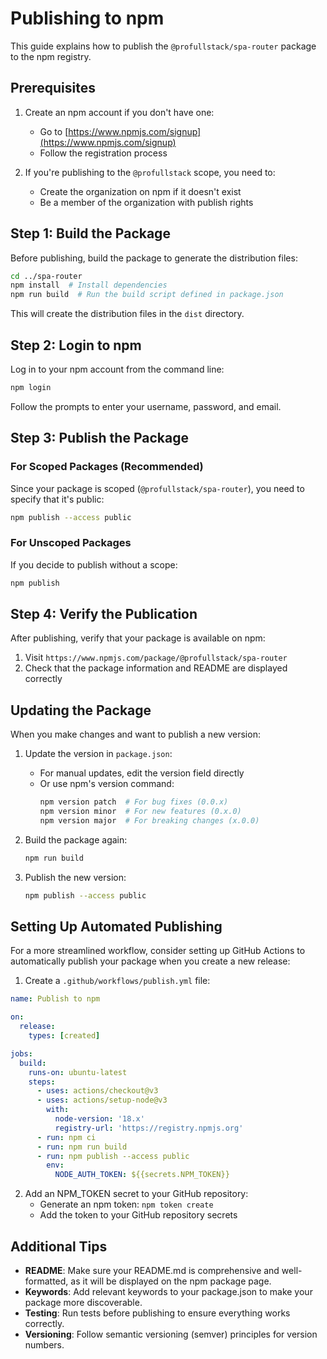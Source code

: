 # Publishing to npm

This guide explains how to publish the `@profullstack/spa-router` package to the npm registry.

## Prerequisites

1. Create an npm account if you don't have one:
   - Go to [https://www.npmjs.com/signup](https://www.npmjs.com/signup)
   - Follow the registration process

2. If you're publishing to the `@profullstack` scope, you need to:
   - Create the organization on npm if it doesn't exist
   - Be a member of the organization with publish rights

## Step 1: Build the Package

Before publishing, build the package to generate the distribution files:

```bash
cd ../spa-router
npm install  # Install dependencies
npm run build  # Run the build script defined in package.json
```

This will create the distribution files in the `dist` directory.

## Step 2: Login to npm

Log in to your npm account from the command line:

```bash
npm login
```

Follow the prompts to enter your username, password, and email.

## Step 3: Publish the Package

### For Scoped Packages (Recommended)

Since your package is scoped (`@profullstack/spa-router`), you need to specify that it's public:

```bash
npm publish --access public
```

### For Unscoped Packages

If you decide to publish without a scope:

```bash
npm publish
```

## Step 4: Verify the Publication

After publishing, verify that your package is available on npm:

1. Visit `https://www.npmjs.com/package/@profullstack/spa-router`
2. Check that the package information and README are displayed correctly

## Updating the Package

When you make changes and want to publish a new version:

1. Update the version in `package.json`:
   - For manual updates, edit the version field directly
   - Or use npm's version command:
     ```bash
     npm version patch  # For bug fixes (0.0.x)
     npm version minor  # For new features (0.x.0)
     npm version major  # For breaking changes (x.0.0)
     ```

2. Build the package again:
   ```bash
   npm run build
   ```

3. Publish the new version:
   ```bash
   npm publish --access public
   ```

## Setting Up Automated Publishing

For a more streamlined workflow, consider setting up GitHub Actions to automatically publish your package when you create a new release:

1. Create a `.github/workflows/publish.yml` file:

```yaml
name: Publish to npm

on:
  release:
    types: [created]

jobs:
  build:
    runs-on: ubuntu-latest
    steps:
      - uses: actions/checkout@v3
      - uses: actions/setup-node@v3
        with:
          node-version: '18.x'
          registry-url: 'https://registry.npmjs.org'
      - run: npm ci
      - run: npm run build
      - run: npm publish --access public
        env:
          NODE_AUTH_TOKEN: ${{secrets.NPM_TOKEN}}
```

2. Add an NPM_TOKEN secret to your GitHub repository:
   - Generate an npm token: `npm token create`
   - Add the token to your GitHub repository secrets

## Additional Tips

- **README**: Make sure your README.md is comprehensive and well-formatted, as it will be displayed on the npm package page.
- **Keywords**: Add relevant keywords to your package.json to make your package more discoverable.
- **Testing**: Run tests before publishing to ensure everything works correctly.
- **Versioning**: Follow semantic versioning (semver) principles for version numbers.